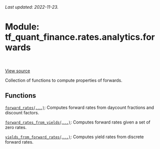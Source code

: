 <!--
This file is generated by a tool. Do not edit directly.
For open-source contributions the docs will be updated automatically.
-->

*Last updated: 2022-11-23.*

<div itemscope itemtype="http://developers.google.com/ReferenceObject">
<meta itemprop="name" content="tf_quant_finance.rates.analytics.forwards" />
<meta itemprop="path" content="Stable" />
</div>

# Module: tf_quant_finance.rates.analytics.forwards

<!-- Insert buttons and diff -->

<table class="tfo-notebook-buttons tfo-api" align="left">
</table>

<a target="_blank" href="https://github.com/google/tf-quant-finance/blob/master/tf_quant_finance/rates/analytics/forwards.py">View source</a>



Collection of functions to compute properties of forwards.



## Functions

[`forward_rates(...)`](../../../tf_quant_finance/rates/analytics/forwards/forward_rates.md): Computes forward rates from daycount fractions and discount factors.

[`forward_rates_from_yields(...)`](../../../tf_quant_finance/rates/analytics/forwards/forward_rates_from_yields.md): Computes forward rates given a set of zero rates.

[`yields_from_forward_rates(...)`](../../../tf_quant_finance/rates/analytics/forwards/yields_from_forward_rates.md): Computes yield rates from discrete forward rates.

